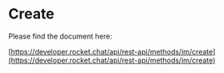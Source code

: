 # Create

Please find the document here: 

[https://developer.rocket.chat/api/rest-api/methods/im/create](https://developer.rocket.chat/api/rest-api/methods/im/create)


